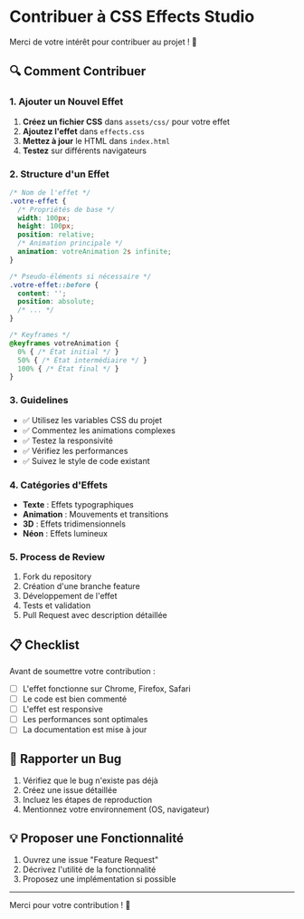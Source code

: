 # Contribuer à CSS Effects Studio

Merci de votre intérêt pour contribuer au projet ! 🎉

## 🔍 Comment Contribuer

### 1. Ajouter un Nouvel Effet

1. **Créez un fichier CSS** dans `assets/css/` pour votre effet
2. **Ajoutez l'effet** dans `effects.css`
3. **Mettez à jour** le HTML dans `index.html`
4. **Testez** sur différents navigateurs

### 2. Structure d'un Effet

```css
/* Nom de l'effet */
.votre-effet {
  /* Propriétés de base */
  width: 100px;
  height: 100px;
  position: relative;
  /* Animation principale */
  animation: votreAnimation 2s infinite;
}

/* Pseudo-éléments si nécessaire */
.votre-effet::before {
  content: '';
  position: absolute;
  /* ... */
}

/* Keyframes */
@keyframes votreAnimation {
  0% { /* État initial */ }
  50% { /* État intermédiaire */ }
  100% { /* État final */ }
}
```

### 3. Guidelines

- ✅ Utilisez les variables CSS du projet
- ✅ Commentez les animations complexes
- ✅ Testez la responsivité
- ✅ Vérifiez les performances
- ✅ Suivez le style de code existant

### 4. Catégories d'Effets

- **Texte** : Effets typographiques
- **Animation** : Mouvements et transitions
- **3D** : Effets tridimensionnels
- **Néon** : Effets lumineux

### 5. Process de Review

1. Fork du repository
2. Création d'une branche feature
3. Développement de l'effet
4. Tests et validation
5. Pull Request avec description détaillée

## 📋 Checklist

Avant de soumettre votre contribution :

- [ ] L'effet fonctionne sur Chrome, Firefox, Safari
- [ ] Le code est bien commenté
- [ ] L'effet est responsive
- [ ] Les performances sont optimales
- [ ] La documentation est mise à jour

## 🐛 Rapporter un Bug

1. Vérifiez que le bug n'existe pas déjà
2. Créez une issue détaillée
3. Incluez les étapes de reproduction
4. Mentionnez votre environnement (OS, navigateur)

## 💡 Proposer une Fonctionnalité

1. Ouvrez une issue "Feature Request"
2. Décrivez l'utilité de la fonctionnalité
3. Proposez une implémentation si possible

---

Merci pour votre contribution ! 🙏
